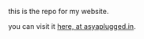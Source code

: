 this is the repo for my website.

you can visit it [here, at asyaplugged.in](https://asyaplugged.in/).